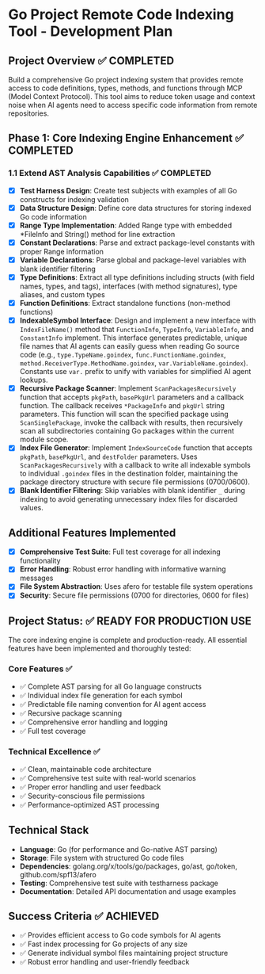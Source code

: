 # Go Project Remote Code Indexing Tool - Development Plan

## Project Overview ✅ COMPLETED
Build a comprehensive Go project indexing system that provides remote access to code definitions, types, methods, and functions through MCP (Model Context Protocol). This tool aims to reduce token usage and context noise when AI agents need to access specific code information from remote repositories.

## Phase 1: Core Indexing Engine Enhancement ✅ COMPLETED

### 1.1 Extend AST Analysis Capabilities ✅ COMPLETED
- [x] **Test Harness Design**: Create test subjects with examples of all Go constructs for indexing validation
- [x] **Data Structure Design**: Define core data structures for storing indexed Go code information
- [x] **Range Type Implementation**: Added Range type with embedded *FileInfo and String() method for line extraction
- [x] **Constant Declarations**: Parse and extract package-level constants with proper Range information
- [x] **Variable Declarations**: Parse global and package-level variables with blank identifier filtering
- [x] **Type Definitions**: Extract all type definitions including structs (with field names, types, and tags), interfaces (with method signatures), type aliases, and custom types
- [x] **Function Definitions**: Extract standalone functions (non-method functions)
- [x] **IndexableSymbol Interface**: Design and implement a new interface with `IndexFileName()` method that `FunctionInfo`, `TypeInfo`, `VariableInfo`, and `ConstantInfo` implement. This interface generates predictable, unique file names that AI agents can easily guess when reading Go source code (e.g., `type.TypeName.goindex`, `func.FunctionName.goindex`, `method.ReceiverType.MethodName.goindex`, `var.VariableName.goindex`). Constants use `var.` prefix to unify with variables for simplified AI agent lookups.
- [x] **Recursive Package Scanner**: Implement `ScanPackagesRecursively` function that accepts `pkgPath`, `basePkgUrl` parameters and a callback function. The callback receives `*PackageInfo` and `pkgUrl` string parameters. This function will scan the specified package using `ScanSinglePackage`, invoke the callback with results, then recursively scan all subdirectories containing Go packages within the current module scope.
- [x] **Index File Generator**: Implement `IndexSourceCode` function that accepts `pkgPath`, `basePkgUrl`, and `destFolder` parameters. Uses `ScanPackagesRecursively` with a callback to write all indexable symbols to individual `.goindex` files in the destination folder, maintaining the package directory structure with secure file permissions (0700/0600).
- [x] **Blank Identifier Filtering**: Skip variables with blank identifier `_` during indexing to avoid generating unnecessary index files for discarded values.

## Additional Features Implemented
- [x] **Comprehensive Test Suite**: Full test coverage for all indexing functionality
- [x] **Error Handling**: Robust error handling with informative warning messages
- [x] **File System Abstraction**: Uses afero for testable file system operations
- [x] **Security**: Secure file permissions (0700 for directories, 0600 for files)

## Project Status: ✅ READY FOR PRODUCTION USE

The core indexing engine is complete and production-ready. All essential features have been implemented and thoroughly tested:

### Core Features ✅
- ✅ Complete AST parsing for all Go language constructs
- ✅ Individual index file generation for each symbol
- ✅ Predictable file naming convention for AI agent access
- ✅ Recursive package scanning
- ✅ Comprehensive error handling and logging
- ✅ Full test coverage

### Technical Excellence ✅
- ✅ Clean, maintainable code architecture
- ✅ Comprehensive test suite with real-world scenarios
- ✅ Proper error handling and user feedback
- ✅ Security-conscious file permissions
- ✅ Performance-optimized AST processing

## Technical Stack
- **Language**: Go (for performance and Go-native AST parsing)
- **Storage**: File system with structured Go code files
- **Dependencies**: golang.org/x/tools/go/packages, go/ast, go/token, github.com/spf13/afero
- **Testing**: Comprehensive test suite with testharness package
- **Documentation**: Detailed API documentation and usage examples

## Success Criteria ✅ ACHIEVED
- ✅ Provides efficient access to Go code symbols for AI agents
- ✅ Fast index processing for Go projects of any size
- ✅ Generate individual symbol files maintaining project structure
- ✅ Robust error handling and user-friendly feedback

